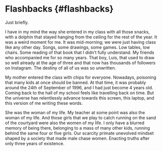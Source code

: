 # Flashbacks {#flashbacks}

Just briefly.

I have in my mind the way she entered in my class with all those snacks, with a dolphin that stayed hanging from the ceiling for the rest of the year. It was a weird moment for me. It was mid-morning; we were just having class like any other day. Songs, some drawings, some games. Low tables, low chairs. Some reading of that book that I didn’t fully understand. My friends who accompanied me for so many years. That boy, Luis, that used to draw so well already at the age of three and that now has thousands of followers on Instagram. The destiny of all of us was so unwritten. 

My mother entered the class with chips for everyone. Nowadays, poisoning that many kids at once should be banned. At that time, it was probably around the 24th of September of 1996, and I had just become 4 years old. Coming back to the hall of my school feels like travelling back on time. But the universe has relentlessly advance towards this screen, this laptop, and this version of me writing these words. 

She was the woman of my life. My teacher at some point was also the woman of my life. And those girls that we play to catch running on the sand of the courtyard were also the women of my life. I only have a blurred memory of being there, belonging to a mass of many other kids, running behind the same four or five girls. Our scarcity primate unevolved mindset shaped by a society that made male chase women. Enacting truths after only three years of existence. 
